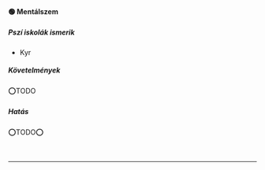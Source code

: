 #### 🟢 Mentálszem

##### Pszí iskolák ismerik

- Kyr

##### Követelmények

⭕TODO

##### Hatás

⭕TODO⭕

<br />

---
